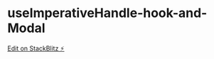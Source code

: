 # useImperativeHandle-hook-and-Modal

[Edit on StackBlitz ⚡️](https://stackblitz.com/edit/react-ghrtms)